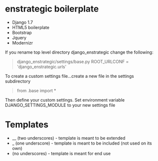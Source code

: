 enstrategic boilerplate
========================

* Django 1.7
* HTML5 boilerplate
* Bootstrap
* Jquery
* Modernizr


If you rename top level directory django_enstrategic change the following:

> django_enstrategic/settings/base.py
>   ROOT_URLCONF = 'django_enstrategic.urls'


To create a custom settings file...create a new file in the settings subdirectory

> from .base import *

Then define your custom settings. Set environment variable DJANGO_SETTINGS_MODULE to your new settings file


Templates
=========
* __ (two underscores) - template is meant to be extended
* _ (one underscore) - template is meant to be included (not used on its own)
* (no underscores) - template is meant for end use
